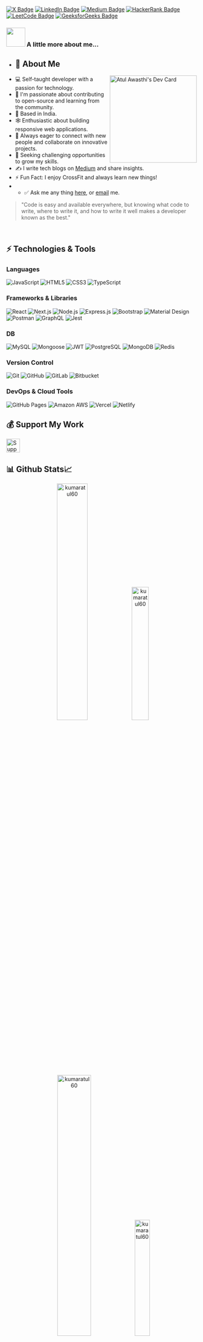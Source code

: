 
[![X Badge](https://img.shields.io/badge/X.com-%231DA1F2.svg?&style=flat&logo=x&logoColor=white)](https://x.com/atulkawasthi)
[![LinkedIn Badge](https://img.shields.io/badge/linkedin-3.9K+-blue.svg?&style=flat&logo=linkedin&logoColor=white)](https://www.linkedin.com/in/atul-kumar-awasthi)
[![Medium Badge](https://img.shields.io/badge/medium-black.svg?&style=plastic&logo=medium&logoColor=white)](https://medium.com/@atulkawasthi)
[![HackerRank Badge](https://img.shields.io/badge/hackerrank-brightgreen.svg?&style=flat&logo=hackerrank&logoColor=white)](https://www.hackerrank.com/atulreso1)
[![LeetCode Badge](https://img.shields.io/badge/leetcode-yellow.svg?&style=square&logo=leetcode&logoColor=white)](https://leetcode.com/atulreso1)
[![GeeksforGeeks Badge](https://img.shields.io/badge/geeksforgeeks-brightgreen.svg?&style=plastic&logo=geeksforgeeks&logoColor=white)](https://auth.geeksforgeeks.org/user/atul0063)

 ### <img src="https://media.giphy.com/media/VgCDAzcKvsR6OM0uWg/giphy.gif" width="50"> A little more about me...

- ## 🌟 About Me
<a href="https://app.daily.dev/atuldev12"><img align="right" src="https://api.daily.dev/devcards/v2/SnC6qUoCM.png?type=default&r=gkg" width="230" alt="Atul Awasthi's Dev Card"/></a>

- 💻 Self-taught developer with a passion for technology.
- 🌱 I'm passionate about contributing to open-source and learning from the community.
- 📍 Based in India.
- 🕸️ Enthusiastic about building responsive web applications.
- 🤝 Always eager to connect with new people and collaborate on innovative projects.
- 🌋 Seeking challenging opportunities to grow my skills.
- ✍️ I write tech blogs on [Medium](https://medium.com/@atulkawasthi) and share insights.
- ⚡ Fun Fact: I enjoy CrossFit and always learn new things!
- - ✅ Ask me any thing [here](https://github.com/kumaratul60/kumaratul60/issues/new), or [email](atulreso1@gmail.com) me.

> "Code is easy and available everywhere, but knowing what code to write, where to write it, and how to write it well makes a developer known as the best."

<br>

## ⚡ Technologies & Tools

### Languages
![JavaScript](https://img.shields.io/badge/-JavaScript-black?style=flat-square&logo=javascript)
![HTML5](https://img.shields.io/badge/-HTML5-E34F26?style=flat-square&logo=html5)
![CSS3](https://img.shields.io/badge/-CSS3-1572B6?style=flat-square&logo=css3)
![TypeScript](https://img.shields.io/badge/-TypeScript-007ACC?style=flat-square&logo=typescript)

### Frameworks & Libraries
![React](https://img.shields.io/badge/-React-black?style=flat-square&logo=react)
![Next.js](https://img.shields.io/badge/Next.js-black?style=flat-square&logo=next.js)
![Node.js](https://img.shields.io/badge/-Nodejs-black?style=flat-square&logo=node.js)
![Express.js](https://img.shields.io/badge/-Expressjs-black?style=flat-square&logo=express)
![Bootstrap](https://img.shields.io/badge/-Bootstrap-563D7C?style=flat-square&logo=bootstrap)
![Material Design](https://img.shields.io/badge/Material%20Design%20-%230081CB.svg?logo=material-design&logoColor=white)
![Postman](https://img.shields.io/badge/Postman-FF6C37?logo=postman&logoColor=white)
![GraphQL](https://img.shields.io/badge/GraphQL-E10098?style=flat-square&logo=graphql)
![Jest](https://img.shields.io/badge/-jest-BC3B14?style=flat-square&logo=Jest)

### DB
![MySQL](https://img.shields.io/badge/-MySQL-black?style=flat-square&logo=mysql)
![Mongoose](https://img.shields.io/badge/-Mongoose-black?style=flat-square&logo=Mongoose)
![JWT](https://img.shields.io/badge/-JWT-black?style=flat-square&logo=jwt)
![PostgreSQL](https://img.shields.io/badge/-PostgreSQL-4169E1?style=flat-square&logo=postgresql)
![MongoDB](https://img.shields.io/badge/MongoDB-%234ea94b.svg?logo=mongodb&logoColor=white)
![Redis](https://img.shields.io/badge/-Redis-black?style=flat-square&logo=Redis)

### Version Control
![Git](https://img.shields.io/badge/-Git-black?style=flat-square&logo=git)
![GitHub](https://img.shields.io/badge/GitHub-%231DA1F2.svg?style=flat-square&logo=github)
![GitLab](https://img.shields.io/badge/GitLab-%23181717.svg?style=flat-square&logo=gitlab)
![Bitbucket](https://img.shields.io/badge/Bitbucket-%230047B3.svg?style=flat-square&logo=bitbucket)

### DevOps & Cloud Tools
![GitHub Pages](https://img.shields.io/badge/GitHub%20Pages-%23327FC7.svg?logo=github)
![Amazon AWS](https://img.shields.io/badge/Amazon%20AWS-232F3E?style=flat-square&logo=amazon-aws)
![Vercel](https://img.shields.io/badge/Vercel%20-%23000000.svg?logo=vercel&logoColor=white)
![Netlify](https://img.shields.io/badge/Netlify%20-%23000000.svg?logo=netlify&logoColor=white)

## 💰 Support My Work
<a href='https://www.buymeacoffee.com/atulkawasthi' target='_blank'><img height='36' src='https://cdn.buymeacoffee.com/buttons/v2/default-yellow.png' alt='Support Atul on buymeacoffee' /></a>


## 📊 Github Stats📈
 
<p align="center">
 <img width="40%" src="https://github-readme-stats.vercel.app/api?username=kumaratul60&show_icons=true&theme=dark&title_color=ff8000&text_color=ffffff&bg_color=6a6a6a&locale=en&hide_border=true" alt="kumaratul60" />
<img width="30%" src="https://github-readme-stats.vercel.app/api/top-langs?username=kumaratul60&show_icons=true&theme=dark&title_color=ff8000&text_color=ffffff&bg_color=6a6a6a&locale=en&layout=compact&hide_border=true" alt="kumaratul60" /> 
<img width="42%" src="https://github-readme-streak-stats.herokuapp.com/?user=kumaratul60&theme=highcontrast&hide_border=true" alt="kumaratul60" />
<img width="28%" src="http://github-profile-summary-cards.vercel.app/api/cards/productive-time?username=kumaratul60&theme=highcontrast&utcOffset=8&hide_border=true" alt="kumaratul60" />
</p>


[![Atul's github activity graph](https://github-readme-activity-graph.vercel.app/graph?username=kumaratul60&bg_color=0f2d3d&color=1cadfb&line=1cadfb&point=1cadfb&area=true&hide_border=true)](https://github.com/kumaratul60/github-readme-activity-graph)

## 📫 Get in Touch
Feel free to reach out:
- :paperclip: [My Portfolio](https://atultheportfolio.netlify.app)
- :email: [Email Me](mailto:atulreso1@gmail.com)

### 🌱 Profile Visits
![Visitors](https://profile-counter.glitch.me/{kumaratul60}/count.svg?align=right)

### 🌐 Let's Connect!
I'm always happy to help or chat! 😊
 
###  [![Typing SVG](https://readme-typing-svg.herokuapp.com?size=24&width=600&lines=+Always+happy+to+Help+;)](https://git.io/typing-svg)

